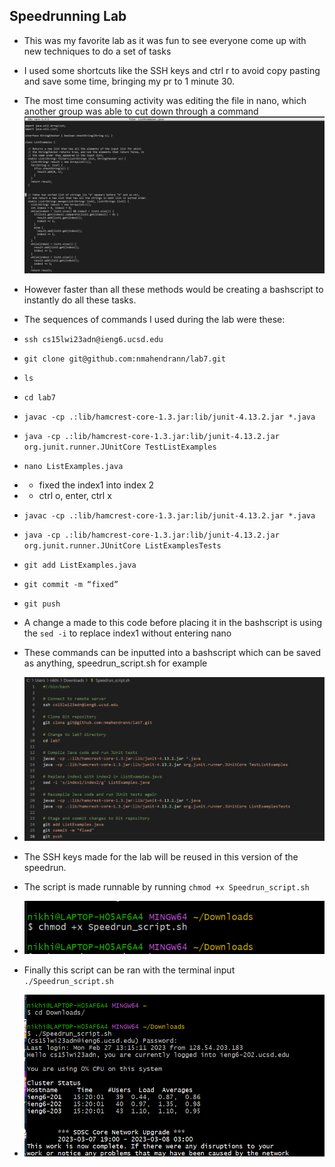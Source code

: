 ## Speedrunning Lab

* This was my favorite lab as it was fun to see everyone come up with new techniques to do a set of tasks
* I used some shortcuts like the SSH keys and ctrl r to avoid copy pasting and save some time, bringing my pr to 1 minute 30.
* The most time consuming activity was editing the file in nano, which another group was able to cut down through a command
![Image](unnamed15.png)
* However faster than all these methods would be creating a bashscript to instantly do all these tasks.

* The sequences of commands I used during the lab were these:
* ```ssh cs15lwi23adn@ieng6.ucsd.edu ```
* ```git clone git@github.com:nmahendrann/lab7.git```
* ```ls```
* ```cd lab7```
* ```javac -cp .:lib/hamcrest-core-1.3.jar:lib/junit-4.13.2.jar *.java```
* ```java -cp .:lib/hamcrest-core-1.3.jar:lib/junit-4.13.2.jar org.junit.runner.JUnitCore TestListExamples```
* ```nano ListExamples.java```
* * fixed the index1 into index 2
* * ctrl o, enter, ctrl x
* ```javac -cp .:lib/hamcrest-core-1.3.jar:lib/junit-4.13.2.jar *.java```
* ```java -cp .:lib/hamcrest-core-1.3.jar:lib/junit-4.13.2.jar org.junit.runner.JUnitCore ListExamplesTests```
* ```git add ListExamples.java```
* ```git commit -m “fixed”```
* ```git push```

* A change a made to this code before placing it in the bashscript is using the ```sed -i``` to replace index1 without entering nano

* These commands can be inputted into a bashscript which can be saved as anything, speedrun_script.sh for example
* ![Image](unnamed19.png)
* The SSH keys made for the lab will be reused in this version of the speedrun.
* The script is made runnable by running ```chmod +x Speedrun_script.sh```
* ![Image](unnamed20.png)
* Finally this script can be ran with the terminal input ```./Speedrun_script.sh```
* ![Image](unnamed23.png)

